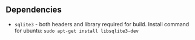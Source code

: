 Dependencies
------------

* `sqlite3` - both headers and library required for build. Install command for ubuntu:
`sudo apt-get install libsqlite3-dev`